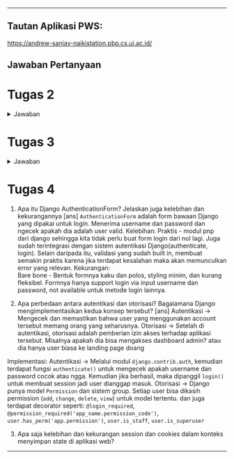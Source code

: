 
---

## Tautan Aplikasi PWS:
https://andrew-sanjay-naikistation.pbp.cs.ui.ac.id/

## Jawaban Pertanyaan

# Tugas 2
<details>
<summary>Jawaban</summary>

### 1. Jelaskan bagaimana cara kamu mengimplementasikan _checklist_ di atas secara _step-by-step_

Pertama, membuat proyek Django dengan menyiapkan nama direktori. Kemudian, saya buat virtual environtment dengan command di command prompt: `python -m venv env`. kemudian mengaktivasi env tersebut dengan command `venv/Scripts/activate`. setelah menyalakan venv, kita bisa menyiapkan dan menginstall dependencies. list dependencies yang dipakai disimpan di dalam file `requirements.txt`. kemudian install semua dependencies yang sudah disertakan dengan `pip install -r requirements.txt`. Setelah itu, buat proyek Django baru dengan nama Naiki-Station dengan perintah `django-admin startproject Naiki-Station`. 

Kedua, untuk menginstall aplikasi main, saya jalankan perintah `python manage.py startapp main`. Setelah direktori aplikasi/main terbentuk, kemudian saya daftarkan ke proyek dengan memasukkan 'main' ke list `INSTALLED_APPS`. 

Kemudian, saya membuat model Product pada aplikasi main dengan membuka models.py di directori aplikasi main dan mengisi beberapa atribut, seperti `name`, `price`, `description`, `thumbnail`, `category`, `is_featured` dengan tipe masing-masing.

Untuk membuat tampilan web, pertama saya buat folder templates di directory aplikasi main dan kemudian membuatt berkas baru bernama main.html dan ngisi berkas tersebut dengan:

```html
<h1>Naiki Station</h1>
<h5>NPM: </h5>
<p>{{ npm }}</p>
<h5>Name: </h5>
<p>{{ name }}</p>
<h5>Class: </h5>
<p>{{ class }}</p>
```

Kemudian memodifikasi file views.py di directory aplikasi dengan memasukkan kode:

```python
from django.shortcuts import render

def show_main(request):
    context = {
        'npm' : '2406403482',
        'name': 'Andrew Sanjay Hasian Panjaitan',
        'class': 'PBP D'
    }
    return render(request, "main.html", context)
```

Dan terakhir di migrate dengan menggunakan `python manage.py migrate` setelah membuat migrasi model  dengan command `python manage.py makemigrations`.

Untuk mengonfigurasi routing pada proyek agar dapat menjalankan aplikasi `main`, pertama membentuk berkas urls.py di direktori main, dengan isi kodenya:

```python
from django.urls import path
from main.views import show_main

app_name = 'main'

urlpatterns = [
    path('', show_main, name='show_main'),
]
```

Kemudian modifikasi berkas urls.py di directory proyek `Naiki-Station` dengan isi:

```python
from django.contrib import admin
from django.urls import path, include

urlpatterns = [
    path('admin/', admin.site.urls),
    path('', include('main.urls')),  
]
```

Terakhir, untuk **deploy ke PWS**, saya pertama membuka website pbp.cs.ui.ac.id. Saya membuat project baru dan kasih nama `naikistation`. Kemudian saya simpan username dan passwordnya. Setelah create new project, saya ke environs dan mempaste isi file .env.prod. Setelah itu ke direktori proyek dan membuka settings.py untuk menambahkan link web dari PWS sebagai allowed\_host. Setelah itu tinggal melakukan step yang tertera di web PWS:

```bash
git add .
git remote add pws https://pbp.cs.ui.ac.id/andrew.sanjay/naikistation
git branch -M master
git push pws master
```

### 2. Buatlah bagan yang berisi *request client* ke web aplikasi berbasis Django beserta responnya dan jelaskan pada bagan tersebut kaitan antara `urls.py`, `views.py`, `models.py`, dan berkas `html`.

![Bagan](READMEFILES/bagan.png)

### 3. Jelaskan peran `settings.py` dalam proyek Django!

File **`settings.py`** dalam proyek Django berfungsi sebagai pusat konfigurasi yang mengatur bagaimana aplikasi berjalan. Di dalamnya terdapat berbagai pengaturan penting, seperti informasi database yang digunakan, daftar aplikasi yang aktif di proyek, lokasi template dan static files (HTML, CSS, JavaScript, gambar), hingga pengaturan keamanan seperti `SECRET_KEY`, `DEBUG`, dan `ALLOWED_HOSTS`.

### 4. Bagaimana cara kerja migrasi database di Django?

Ketika menjalankan `python manage.py migrate`, Django membaca file-file migrasi (.py) dari setiap app, membandingkannya dengan catatan migrasi yang sudah tersimpan di database (django\_migrations), membuat rencana migrasi yang harus dijalankan, lalu mengeksekusi operasi-operasi (create table, add column, run Python, dll.) lewat schema editor database. Setiap migrasi yang sukses akan dicatat di tabel django\_migrations. Jika migrasi dijalankan dalam transaksi (umumnya iya), kegagalan akan melakukan rollback.

### 5. Menurut Anda, dari semua framework yang ada, mengapa framework Django dijadikan permulaan pembelajaran pengembangan perangkat lunak?

Menurut saya, Django dijadikan permulaan pembelajaran perangkat lunak karena dia based-of Python, yang dianggap sederhana, dan kelengkapan dari framework Django itu sendiri. Python sendiri punya sintaks yang sederhana dan mudah, sehingga pemula tidak tersandung di level bahasa sebelum masuk ke konsep besar pemrograman. Django dibangun di atas Python dan memanfaatkan sifat itu untuk memberikan pengalaman belajar yang lebih halus, sehingga mahasiswa bisa fokus memahami pola pikir *structured development* seperti pemisahan logika, data, dan tampilan lewat arsitektur MTV, tanpa harus ribet membangun segalanya dari nol. Ditambah lagi, Django terkenal karena seperti “batteries included” dimana ORM, sistem migrasi database, autentikasi, admin panel, dan perlindungan keamanan dasar sudah included, yang langsung memperlihatkan kepada pemula bagaimana aplikasi nyata dikembangkan di industri.

### 6.  Apakah ada feedback untuk asisten dosen tutorial 1 yang telah kamu kerjakan sebelumnya?

Menurutku, arahan, tutorial, dan asistensi oleh asisten dosen sudah sangat baik dan sangat lengkap jadi benar-benar membantu kami yang tidak paham apa-apa, jadi bisa lebih baik mendapatkan informasi dan paham akan materi terutama struktur dan cara kerja Django. Terima kasih kakak-kakak asdoss 🙏

</details>

# Tugas 3
<details>
<summary>Jawaban</summary>
1. **Jelaskan mengapa kita memerlukan *data delivery* dalam pengimplementasian sebuah platform?**

Menurut GeeksforGeeks, data delivery penting dalam sebuah platform karena memastikan data yang sudah diproses bisa sampai ke pengguna atau sistem lain untuk analisis, laporan, atau pemrosesan lebih lanjut. Tanpa data delivery yang baik, platform bisa kesulitan memberikan layanan real-time atau sinkronisasi data antar modul, sehingga pengalaman pengguna menurun. Selain itu, data delivery membantu menjaga keamanan dan integritas data dengan kontrol akses, enkripsi, dan audit trail. Singkatnya, data delivery mendukung operasional platform yang lancar dan memastikan keputusan berbasis data bisa dipercaya.

2. **Menurutmu, mana yang lebih baik antara XML dan JSON? Mengapa JSON lebih populer dibandingkan XML?**

JSON lebih baik daripada XML karena memiliki sintaks yang lebih simple dan mudah dibaca, sehingga ukuran file lebih kecil dan proses parsing lebih cepat. JSON juga terintegrasi langsung dengan JavaScript, membuatnya mudah diproses di aplikasi web tanpa parser tambahan. Selain itu, JSON lebih efisien dalam transfer data dan didukung luas oleh API modern. JSON tetap menjadi pilihan utama dalam pengembangan aplikasi web dan mobile karena kesimplean nya, performa json yang lebih baik, dan lebih mudah untuk integrasi.

3. **Jelaskan fungsi dari method is\_valid() pada form Django dan mengapa kita membutuhkan method tersebut?**

Method `is_valid()` pada form Django berfungsi untuk memerika apakah data yang dimasukkan ke dalam form itu valid apa tidak, seperti tipe data, panjang maksimal, atau misal dari opsi yang sudah ditentukan. Kita pakai method ini agar aplikasi dapat memastikan data yang diterima bersih, dan sesuai dengan aturan sebelum disimpan ke basis data atau diproses lebih lanjut.

4. **Mengapa kita membutuhkan `csrf_token` saat membuat form di Django? Apa yang dapat terjadi jika kita tidak menambahkan `csrf_token` pada form Django? Bagaimana hal tersebut dapat dimanfaatkan oleh penyerang?**

`csrf_token` pas buat form di Django itu ada untuk mencegah serangan Cross-Site Request Forgery (CSRF). Token ini berfungsi untuk memastikan bahwa permintaan yang dikirimkan ke server berasal dari user yang sah dan bukan pihak ketiga yang mencoba menyerang. Jika ga ada, pihak ketiga tsb dapat membuat form atau request palsu yang sehingga dapat mengubah data atau menjalankan aksi yang dapat merugikan pengguna.

5. **Jelaskan bagaimana cara kamu mengimplementasikan *checklist* di atas secara *step-by-step* (bukan hanya sekadar mengikuti tutorial).**

6. Tambahkan 4 fungsi `views` baru untuk melihat objek yang sudah ditambahkan dalam format XML, JSON, XML *by ID*, dan JSON *by ID*.

Menambahkan 2 function di `views.py` yang menunjukkan list product dalam format xml or json:

```python
# return XML
def show_xml(request):
    Product_list = Product.objects.all()
    xml_data = serializers.serialize("xml", Product_list)
    return HttpResponse(xml_data, content_type="application/xml")
```

```python
# return JSON
def show_json(request):
    Product_list = Product.objects.all()
    json_data = serializers.serialize("json", Product_list)
    return HttpResponse(json_data, content_type="application/json")
```

Menambahkan 2 function di views.py yang menunjukkan masing-masing data product based of product id masing-masing product:

```python
# Show XML by ID
def show_xml_by_id(request, product_id):
    try:
        product_item = Product.objects.filter(pk=product_id)
        xml_data = serializers.serialize("xml", product_item)
        return HttpResponse(xml_data, content_type="application/xml")
    except Product.DoesNotExist:
        return HttpResponse(status=404)
```

```python
# Show JSON by ID
def show_json_by_id(request, product_id):
    try:
        product_item = Product.objects.get(pk=product_id)
        json_data = serializers.serialize("json", [product_item])
        return HttpResponse(json_data, content_type="application/json")
    except Product.DoesNotExist:
        return HttpResponse(status=404)
```

2. Membuat routing URL untuk masing-masing `views` yang telah ditambahkan:

```python
from main.views import show_main, show_xml, show_json, show_xml_by_id, show_json_by_id

urlpatterns = [
    ...
    path('xml/', show_xml, name='show_xml'),
    path('json/', show_json, name='show_json'),
    path('xml/<str:product_id>/', show_xml_by_id, name='show_xml_by_id'),
    path('json/<str:product_id>/', show_json_by_id, name='show_json_by_id'),
    ...
]
```

3. Membuat halaman yang menampilkan data objek model yang memiliki tombol "Add" yang akan redirect ke halaman `form`, serta tombol "Detail" pada setiap data objek model.

Pertama reformat templates dari yang sebelumnya hanya `main.html` menjadi template utama `base.html` di folder `templates` root directory:

```html
{% load static %}
<!DOCTYPE html>
<html lang="en">
<head>
    <meta charset="UTF-8" />
    <meta name="viewport" content="width=device-width, initial-scale=1.0" />
    {% block meta %} {% endblock meta %}
</head>
<body>
    {% block content %} {% endblock content %}
</body>
</html>
```

Di `main.html`:

```html
{% extends 'base.html' %}
{% block content %}
<!-- isi file tetap sama -->

<a href="{% url 'main:create_product' %}">
    <button>+ Add Product</button>
</a>

{% for product in Product_list %}
    <a href="{% url 'main:show_product' product.id %}">
        <button>Detail</button>
    </a>
{% endfor %}
{% endblock content %}
```

Di `product_detail.html`:

```html
{% extends 'base.html' %}
{% load humanize %}
{% block content %}
<p><a href="{% url 'main:show_main' %}"><button>← Back to Product List</button></a></p>

<div>
    <h2><a href="{% url 'main:show_product' product.id %}">{{ product.name }}</a></h2>
    <p><b>{{ product.get_category_display }}</b> {% if product.is_featured %}| <b>Featured</b>{% endif %} | <i>{{ product.created_at|naturaltime }}</i></p>
    {% if product.thumbnail %}
        <img src="{{ product.thumbnail }}" alt="thumbnail" width="150" height="100"><br />
    {% endif %}
    <p>{{ product.description|truncatewords:25 }}...</p>
    <p>Price: Rp {{ product.price|intcomma }}</p>
{% endblock content %}
```

Di `create_product.html`:

```html
{% extends 'base.html' %}
{% block content %}
<h1>Add Product</h1>
<form method="POST">
    {% csrf_token %}
    <table>
        {{ form.as_table }}
        <tr>
            <td></td>
            <td><input type="submit" value="Add Product" /></td>
        </tr>
    </table>
</form>
{% endblock %}
```

Forms (`forms.py`):

```python
from django.forms import ModelForm
from main.models import Product

class ProductForm(ModelForm):
    class Meta:
        model = Product
        fields = ["name", "price", "description", "category", "thumbnail", "is_featured"]
```

Views (`views.py`):

```python
from .models import Product
from django.shortcuts import render, redirect, get_object_or_404
from main.forms import ProductForm
from django.utils import timezone

def show_main(request):
    Product_list = Product.objects.all()
    context = {'Product_list': Product_list}
    return render(request, "main.html", context)

def create_product(request):
    form = ProductForm(request.POST or None)
    if form.is_valid():
        form.save()
        return redirect('main:show_main')
    context = {'form': form}
    return render(request, 'create_product.html', context)

def show_product(request, product_id):
    product = get_object_or_404(Product, pk=product_id)
    context = {'product': product}
    product.last_viewed = timezone.now()
    product.save(update_fields=["last_viewed"])
    return render(request, 'product_detail.html', context)

```

6. masukan buat asdos
Sudah aman kakk, terima kasih untuk bantuan kakak apalagi pas pws bermasalah dan sangat clueless gimana cara solve nya, bantuan kakak sangat membantu dan penjelasan materi sudah sangat baik sehingga sangat mudah paham untuk materinya. terima kasih kakk

7. Mengakses keempat URL di poin 2 menggunakan Postman, membuat screenshot dari hasil akses URL pada Postman, dan menambahkannya ke dalam `README.md`.

![tampilan web](READMEFILES/pasted_image_20250917090238.png)
![tampilan XML](READMEFILES/pasted_image_20250917090436.png)
![tampilan JSON](READMEFILES/pasted_image_20250917090548.png)
![tampilan XML_by_id](READMEFILES/pasted_image_20250917090842.png)
![tampilan JSON_by_id](READMEFILES/pasted_image_20250917091020.png)
</details>

# Tugas 4
1. Apa itu Django AuthenticationForm? Jelaskan juga kelebihan dan kekurangannya
[ans]
`AuthenticationForm` adalah form bawaan Django yang dipakai untuk login. Menerima username dan password dan ngecek apakah dia adalah user valid. 
Kelebihan:
Praktis - modul pnp dari django sehingga kita tidak perlu buat form login dari nol lagi. Juga sudah terintegrasi dengan sistem autentikasi Django(authenticate, login). 
Selain daripada itu, validasi yang sudah built in, membuat semakin praktis karena jika terdapat kesalahan maka akan memunculkan error yang relevan.
Kekurangan:  
Bare bone - Bentuk formnya kaku dan polos, styling minim, dan kurang fleksibel. Formnya hanya support login via input username dan password, not available untuk metode login lainnya.

2. Apa perbedaan antara autentikasi dan otorisasi? Bagaiamana Django mengimplementasikan kedua konsep tersebut?
[ans]
Autentikasi -> Mengecek dan memastikan bahwa user yang menggunakan account tersebut memang orang yang seharusnya.
Otorisasi -> Setelah di autentikasi, otorisasi adalah pemberian izin akses terhadap aplikasi tersebut. Misalnya apakah dia bisa mengakses dashboard admin? atau dia hanya user biasa ke landing page doang

Implementasi:
Autentikasi -> Melalui modul `django.contrib.auth`, kemudian terdapat fungsi `authenticate()` untuk mengecek apakah username dan password cocok atau ngga. Kemudian jika berhasil, maka dipanggil `login()` untuk membuat session jadi user dianggap masuk. 
Otorisasi -> Django punya model `Permission` dan sistem group. Setiap user bisa dikasih permission (`add`, `change`, `delete`, `view`) untuk model tertentu. dan juga terdapat decorator seperti: `@login_required`, `@permission_required('app_name.permission_code')`, `user.has_perm('app.permission')`, `user.is_staff`, `user.is_superuser`

3. Apa saja kelebihan dan kekurangan session dan cookies dalam konteks menyimpan state di aplikasi web?


---
